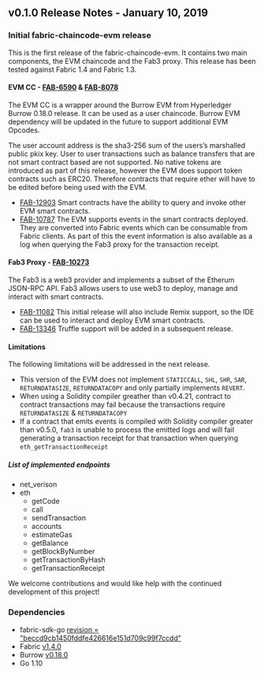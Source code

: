## v0.1.0 Release Notes - January 10, 2019


### Initial fabric-chaincode-evm release


This is the first release of the fabric-chaincode-evm. It contains two main components, the EVM
chaincode and the Fab3 proxy. This release has been tested against Fabric 1.4 and Fabric 1.3.

#### EVM CC - [FAB-6590](https://jira.hyperledger.org/browse/FAB-6590) & [FAB-8078](https://jira.hyperledger.org/browse/FAB-8078)

The EVM CC is a wrapper around the Burrow EVM from  Hyperledger Burrow 0.18.0 release.
It can be used as a user chaincode. Burrow EVM dependency will be updated in the future
to support additional EVM Opcodes.

The user account address is the sha3-256 sum of the users’s marshalled public pkix
key. User to user transactions such as balance transfers that are not smart contract
based are not supported. No native tokens are introduced as part of this release, however
the EVM does support token contracts such as ERC20. Therefore contracts that require
ether will have to be edited before being used with the EVM.

- [FAB-12903](https://jira.hyperledger.org/browse/FAB-12903) Smart contracts have the ability
to query and invoke other EVM smart contracts.
- [FAB-10787](https://jira.hyperledger.org/browse/FAB-10787) The EVM supports events in the
smart contracts deployed. They are converted into Fabric events which can be consumable
from Fabric clients. As part of this the event information is also available as a log when
querying the Fab3 proxy for the transaction receipt.

#### Fab3 Proxy - [FAB-10273](https://jira.hyperledger.org/browse/FAB-10273)

The Fab3 is a web3 provider and implements a subset of the Etherum JSON-RPC API. Fab3 allows
users to use web3 to deploy, manage and interact with smart contracts.

- [FAB-11082](https://jira.hyperledger.org/browse/FAB-11082) This initial release will also
include Remix support, so the IDE can be used to interact and deploy EVM smart contracts.
- [FAB-13346](https://jira.hyperledger.org/browse/FAB-13346) Truffle support will be added in a subsequent release.

#### Limitations
The following limitations will be addressed in the next release.

- This version of the EVM does not implement `STATICCALL`, `SHL`, `SHR`, `SAR`,
`RETURNDATASIZE`, `RETURNDATACOPY` and only partially implements `REVERT`.
- When using a Solidity compiler greather than v0.4.21, contract
to contract transactions
may fail because the transactions require `RETURNDATASIZE` & `RETURNDATACOPY`
- If a contract that emits events is compiled with Solidity
compiler greater than
v0.5.0, `fab3` is unable to process the emitted logs and will fail generating a transaction
receipt for that transaction when querying `eth_getTransactionReceipt`

##### List of implemented endpoints
- net_verison
- eth
  - getCode
  - call
  - sendTransaction
  - accounts
  - estimateGas
  - getBalance
  - getBlockByNumber
  - getTransactionByHash
  - getTransactionReceipt

We welcome contributions and would like help with the continued development of this project!


### Dependencies

- fabric-sdk-go [revision = "beccd9cb1450fddfe426616e151d709c99f7ccdd"](https://github.com/hyperledger/fabric-sdk-go/tree/beccd9cb1450fddfe426616e151d709c99f7ccdd)
- Fabric [v1.4.0](https://github.com/hyperledger/fabric/releases/tag/v1.4.0)
- Burrow [v0.18.0](https://github.com/hyperledger/burrow/releases/tag/v0.18.0)
- Go 1.10
